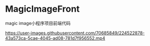 # MagicImageFront
magic image小程序项目前端代码


https://user-images.githubusercontent.com/70685849/224522878-43a573ca-5cae-4045-ad08-781d7f956552.mp4

